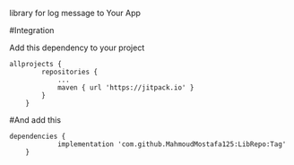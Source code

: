 library for log message to Your App


#Integration


Add this dependency to your project
```gradel
allprojects {
		repositories {
			...
			maven { url 'https://jitpack.io' }
		}
	}
```


#And add this 

```gradel
dependencies {
	        implementation 'com.github.MahmoudMostafa125:LibRepo:Tag'
	}
 ``` 
